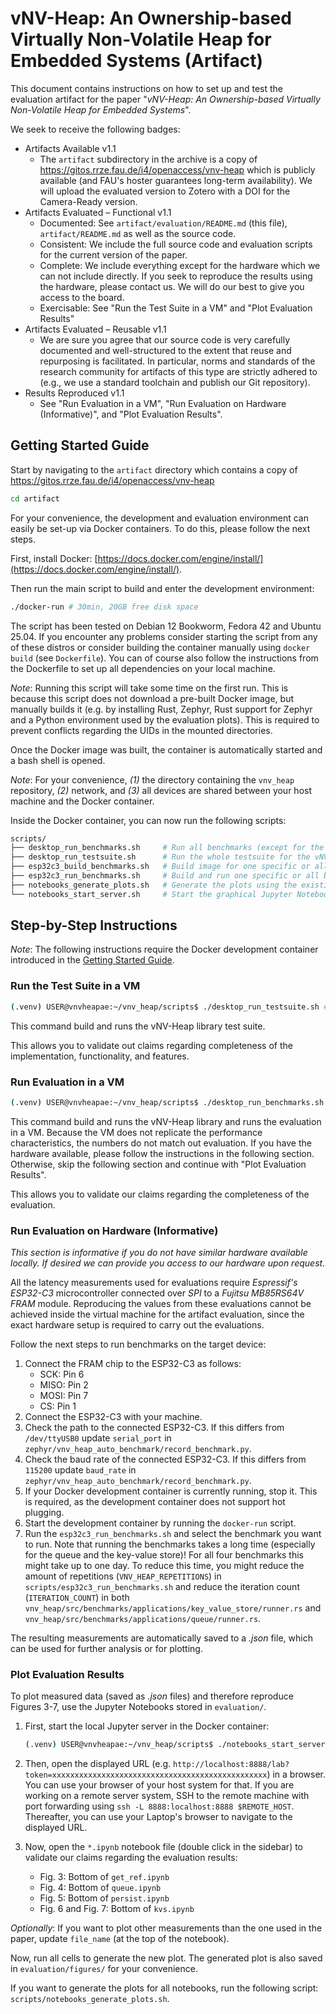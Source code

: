 # vNV-Heap: An Ownership-based Virtually Non-Volatile Heap for Embedded Systems (Artifact)

This document contains instructions on how to set up and test the evaluation artifact for the paper "*vNV-Heap: An Ownership-based Virtually Non-Volatile Heap for Embedded Systems*".

We seek to receive the following badges:
- Artifacts Available v1.1
  - The `artifact` subdirectory in the archive is a copy of
    https://gitos.rrze.fau.de/i4/openaccess/vnv-heap which is publicly
    available (and FAU's hoster guarantees long-term availability). We
    will upload the evaluated version to Zotero with a DOI for the
    Camera-Ready version.
- Artifacts Evaluated – Functional v1.1
  - Documented: See `artifact/evaluation/README.md` (this file),
    `artifact/README.md` as well as the source code.
  - Consistent: We include the full source code and evaluation scripts for the current version of the paper.
  - Complete: We include everything except for the hardware which we can
    not include directly. If you seek to reproduce the results using the
    hardware, please contact us. We will do our best to give you
    access to the board.
  - Exercisable: See "Run the Test Suite in a VM" and "Plot Evaluation Results"
- Artifacts Evaluated – Reusable v1.1
  - We are sure you agree that our source code is very carefully
    documented and well-structured to the extent that reuse and
    repurposing is facilitated. In particular, norms and standards of
    the research community for artifacts of this type are strictly
    adhered to (e.g., we use a standard toolchain and publish our Git
    repository).
- Results Reproduced v1.1
  - See "Run Evaluation in a VM", "Run Evaluation on Hardware
    (Informative)", and "Plot Evaluation Results".

## Getting Started Guide

Start by navigating to the `artifact` directory which contains a copy of https://gitos.rrze.fau.de/i4/openaccess/vnv-heap

``` sh
cd artifact
```

For your convenience, the development and evaluation environment can easily be set-up via Docker containers.
To do this, please follow the next steps.

First, install Docker: [https://docs.docker.com/engine/install/](https://docs.docker.com/engine/install/).

Then run the main script to build and enter the development environment:

```bash
./docker-run # 30min, 20GB free disk space
```

The script has been tested on Debian 12 Bookworm, Fedora 42 and Ubuntu
25.04. If you encounter any problems consider starting the script from
any of these distros or consider building the container manually using
`docker build` (see `Dockerfile`). You can of course also follow the
instructions from the Dockerfile to set up all dependencies on your
local machine.

*Note*: Running this script will take some time on the first run. This
is because this script does not download a pre-built Docker image, but
manually builds it (e.g. by installing Rust, Zephyr, Rust support for
Zephyr and a Python environment used by the evaluation plots). This is
required to prevent conflicts regarding the UIDs in the mounted
directories.

Once the Docker image was built, the container is automatically started
and a bash shell is opened.

*Note*: For your convenience, *(1)* the directory containing the `vnv_heap` repository, *(2)* network, and *(3)* all devices are shared between your host machine and the Docker container.

Inside the Docker container, you can now run the following scripts:

```bash
scripts/
├── desktop_run_benchmarks.sh     # Run all benchmarks (except for the persist benchmark) on the desktop machine. This is not meant for any latency measurements, but for debugging/testing.
├── desktop_run_testsuite.sh      # Run the whole testsuite for the vNV-Heap library
├── esp32c3_build_benchmarks.sh   # Build image for one specific or all benchmarks
├── esp32c3_run_benchmarks.sh     # Build and run one specific or all benchmarks. Note: You nee
├── notebooks_generate_plots.sh   # Generate the plots using the existing Jupyter notebooks
└── notebooks_start_server.sh     # Start the graphical Jupyter Notebook server. This can be used for example to choose select different raw data to be used for the plots
```

## Step-by-Step Instructions

*Note*: The following instructions require the Docker development container introduced in the [Getting Started Guide](#getting-started-guide).

### Run the Test Suite in a VM

``` bash
(.venv) USER@vnvheapae:~/vnv_heap/scripts$ ./desktop_run_testsuite.sh # 2min
```

This command build and runs the vNV-Heap library test suite.

This allows you to validate out claims regarding completeness of the
implementation, functionality, and features.

### Run Evaluation in a VM

``` bash
(.venv) USER@vnvheapae:~/vnv_heap/scripts$ ./desktop_run_benchmarks.sh # 7min
```

This command build and runs the vNV-Heap library and runs the evaluation
in a VM. Because the VM does not replicate the performance
characteristics, the numbers do not match out evaluation. If you have
the hardware available, please follow the instructions in the following
section. Otherwise, skip the following section and continue with "Plot
Evaluation Results".

This allows you to validate our claims regarding the completeness of the
evaluation.

### Run Evaluation on Hardware (Informative)

*This section is informative if you do not have similar hardware available locally. If desired we can provide you access to our hardware upon request.*

All the latency measurements used for evaluations require
*Espressif's ESP32-C3* microcontroller connected over *SPI* to a
*Fujitsu MB85RS64V FRAM* module. Reproducing the values from these
evaluations cannot be achieved inside the virtual machine for the
artifact evaluation, since the exact hardware setup is required to carry
out the evaluations.

Follow the next steps to run benchmarks on the target device:

1. Connect the FRAM chip to the ESP32-C3 as follows:
    - SCK: Pin 6
    - MISO: Pin 2
    - MOSI: Pin 7
    - CS: Pin 1
2. Connect the ESP32-C3 with your machine.
3. Check the path to the connected ESP32-C3. If this differs from `/dev/ttyUSB0` update `serial_port` in `zephyr/vnv_heap_auto_benchmark/record_benchmark.py`.
4. Check the baud rate of the connected ESP32-C3. If this differs from `115200` update `baud_rate` in `zephyr/vnv_heap_auto_benchmark/record_benchmark.py`.
5. If your Docker development container is currently running, stop it. This is required, as the development container does not support hot plugging.
6. Start the development container by running the `docker-run` script.
7. Run the `esp32c3_run_benchmarks.sh` and select the benchmark you want to run. Note that running the benchmarks takes a long time (especially for the queue and the key-value store)! For all four benchmarks this might take up to one day. To reduce this time, you might reduce the amount of repetitions (`VNV_HEAP_REPETITIONS`) in `scripts/esp32c3_run_benchmarks.sh` and reduce the iteration count (`ITERATION_COUNT`) in both `vnv_heap/src/benchmarks/applications/key_value_store/runner.rs` and `vnv_heap/src/benchmarks/applications/queue/runner.rs`.

The resulting measurements are automatically saved to a *.json* file, which can be used for further analysis or for plotting.

### Plot Evaluation Results

To plot measured data (saved as *.json* files) and therefore reproduce
Figures 3-7, use the Jupyter Notebooks stored in `evaluation/`.

1. First, start the local Jupyter server in the Docker container:

   ``` bash
   (.venv) USER@vnvheapae:~/vnv_heap/scripts$ ./notebooks_start_server.sh 
   ```

2. Then, open the displayed URL (e.g.
   `http://localhost:8888/lab?token=xxxxxxxxxxxxxxxxxxxxxxxxxxxxxxxxxxxxxxxxxxxxxxxx`)
   in a browser. You can use your browser of your host system for that.
   If you are working on a remote server system, SSH to the remote
   machine with port forwarding using `ssh -L 8888:localhost:8888 $REMOTE_HOST`. Thereafter, you can use your Laptop's browser to
   navigate to the displayed URL.

3. Now, open the `*.ipynb` notebook file (double click in the sidebar) to
   validate our claims regarding the evaluation results:
   - Fig. 3: Bottom of `get_ref.ipynb`
   - Fig. 4: Bottom of `queue.ipynb`
   - Fig. 5: Bottom of `persist.ipynb`
   - Fig. 6 and Fig. 7: Bottom of `kvs.ipynb`

*Optionally*: If you want to plot other measurements than the one used
in the paper, update `file_name` (at the top of the notebook).

Now, run all cells to generate the new plot. The generated plot is also
saved in `evaluation/figures/` for your convenience.

If you want to generate the plots for all notebooks, run the following
script: `scripts/notebooks_generate_plots.sh`.

